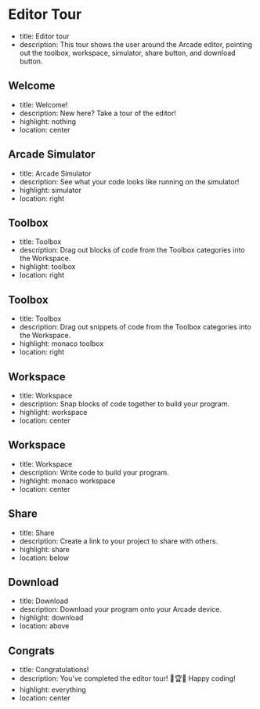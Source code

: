 # Editor Tour
* title: Editor tour
* description: This tour shows the user around the Arcade editor, pointing out the toolbox, workspace, simulator, share button, and download button.

## Welcome
* title: Welcome!
* description: New here? Take a tour of the editor!
* highlight: nothing
* location: center

## Arcade Simulator
* title: Arcade Simulator
* description: See what your code looks like running on the simulator!
* highlight: simulator
* location: right

## Toolbox
* title: Toolbox
* description: Drag out blocks of code from the Toolbox categories into the Workspace.
* highlight: toolbox
* location: right

## Toolbox
* title: Toolbox
* description: Drag out snippets of code from the Toolbox categories into the Workspace.
* highlight: monaco toolbox
* location: right

## Workspace
* title: Workspace
* description: Snap blocks of code together to build your program.
* highlight: workspace
* location: center

## Workspace
* title: Workspace
* description: Write code to build your program.
* highlight: monaco workspace
* location: center

## Share
* title: Share
* description: Create a link to your project to share with others.
* highlight: share
* location: below

## Download
* title: Download
* description: Download your program onto your Arcade device.
* highlight: download
* location: above

## Congrats
* title: Congratulations!
* description: You've completed the editor tour! 🤩🏆🤩 Happy coding!
* highlight: everything
* location: center